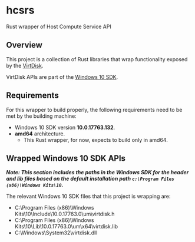 # hcsrs
Rust wrapper of Host Compute Service API

## Overview

This project is a collection of Rust libraries that wrap functionality exposed by the [VirtDisk](https://docs.microsoft.com/en-us/windows/desktop/api/virtdisk/).

VirtDisk APIs are part of the [Windows 10 SDK](https://developer.microsoft.com/en-us/windows/downloads/windows-10-sdk).

## Requirements

For this wrapper to build properly, the following requirements need to be met by the building machine:

- Windows 10 SDK version **10.0.17763.132**.
- **amd64** architecture.
  - This Rust wrapper, for now, expects to build only in amd64.

## Wrapped Windows 10 SDK APIs

**_Note: This section includes the paths in the Windows SDK for the header and lib files based on the default installation path `c:\Program Files (x86)\Windows Kits\10`._**

The relevant Windows 10 SDK files that this project is wrapping are:
- C:\Program Files (x86)\Windows Kits\10\Include\10.0.17763.0\um\virtdisk.h
- C:\Program Files (x86)\Windows Kits\10\Lib\10.0.17763.0\um\x64\virtdisk.lib
- C:\Windows\System32\virtdisk.dll
